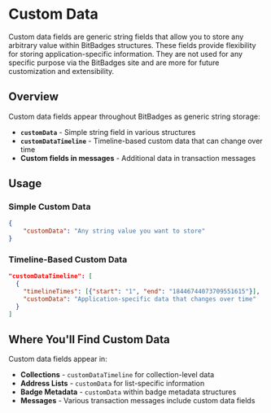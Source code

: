 # Custom Data

Custom data fields are generic string fields that allow you to store any arbitrary value within BitBadges structures. These fields provide flexibility for storing application-specific information. They are not used for any specific purpose via the BitBadges site and are more for future customization and extensibility.

## Overview

Custom data fields appear throughout BitBadges as generic string storage:

-   **`customData`** - Simple string field in various structures
-   **`customDataTimeline`** - Timeline-based custom data that can change over time
-   **Custom fields in messages** - Additional data in transaction messages

## Usage

### Simple Custom Data

```json
{
    "customData": "Any string value you want to store"
}
```

### Timeline-Based Custom Data

```json
"customDataTimeline": [
  {
    "timelineTimes": [{"start": "1", "end": "18446744073709551615"}],
    "customData": "Application-specific data that changes over time"
  }
]
```

## Where You'll Find Custom Data

Custom data fields appear in:

-   **Collections** - `customDataTimeline` for collection-level data
-   **Address Lists** - `customData` for list-specific information
-   **Badge Metadata** - `customData` within badge metadata structures
-   **Messages** - Various transaction messages include custom data fields
